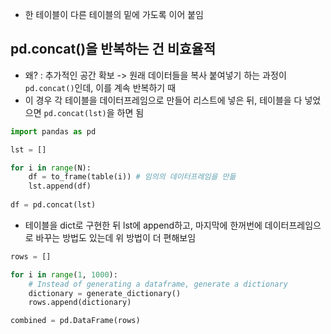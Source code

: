 - 한 테이블이 다른 테이블의 밑에 가도록 이어 붙임

## pd.concat()을 반복하는 건 비효율적
- 왜? : 추가적인 공간 확보 -> 원래 데이터들을 복사 붙여넣기 하는 과정이 `pd.concat()`인데, 이를 계속 반복하기 때
- 이 경우 각 테이블을 데이터프레임으로 만들어 리스트에 넣은 뒤, 테이블을 다 넣었으면 `pd.concat(lst)`을 하면 됨
```python
import pandas as pd

lst = []

for i in range(N):
	df = to_frame(table(i)) # 임의의 데이터프레임을 만듦
	lst.append(df)
	
df = pd.concat(lst)
```

- 테이블을 dict로 구현한 뒤 lst에 append하고, 마지막에 한꺼번에 데이터프레임으로 바꾸는 방법도 있는데 위 방법이 더 편해보임
```python
rows = []

for i in range(1, 1000):
    # Instead of generating a dataframe, generate a dictionary
    dictionary = generate_dictionary()
    rows.append(dictionary)

combined = pd.DataFrame(rows)
```
